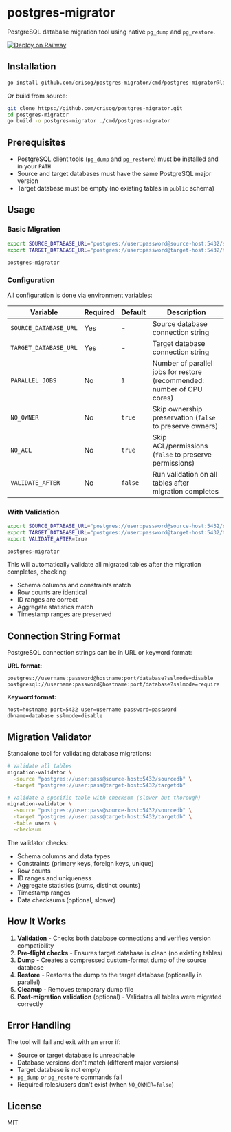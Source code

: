 # postgres-migrator

PostgreSQL database migration tool using native `pg_dump` and `pg_restore`.

[![Deploy on Railway](https://railway.app/button.svg)](https://railway.com/deploy/postgres-migrator?referralCode=crisog)

## Installation

```bash
go install github.com/crisog/postgres-migrator/cmd/postgres-migrator@latest
```

Or build from source:

```bash
git clone https://github.com/crisog/postgres-migrator.git
cd postgres-migrator
go build -o postgres-migrator ./cmd/postgres-migrator
```

## Prerequisites

- PostgreSQL client tools (`pg_dump` and `pg_restore`) must be installed and in your `PATH`
- Source and target databases must have the same PostgreSQL major version
- Target database must be empty (no existing tables in `public` schema)

## Usage

### Basic Migration

```bash
export SOURCE_DATABASE_URL="postgres://user:password@source-host:5432/sourcedb"
export TARGET_DATABASE_URL="postgres://user:password@target-host:5432/targetdb"

postgres-migrator
```

### Configuration

All configuration is done via environment variables:

| Variable | Required | Default | Description |
|----------|----------|---------|-------------|
| `SOURCE_DATABASE_URL` | Yes | - | Source database connection string |
| `TARGET_DATABASE_URL` | Yes | - | Target database connection string |
| `PARALLEL_JOBS` | No | `1` | Number of parallel jobs for restore (recommended: number of CPU cores) |
| `NO_OWNER` | No | `true` | Skip ownership preservation (`false` to preserve owners) |
| `NO_ACL` | No | `true` | Skip ACL/permissions (`false` to preserve permissions) |
| `VALIDATE_AFTER` | No | `false` | Run validation on all tables after migration completes |

### With Validation

```bash
export SOURCE_DATABASE_URL="postgres://user:password@source-host:5432/sourcedb"
export TARGET_DATABASE_URL="postgres://user:password@target-host:5432/targetdb"
export VALIDATE_AFTER=true

postgres-migrator
```

This will automatically validate all migrated tables after the migration completes, checking:
- Schema columns and constraints match
- Row counts are identical
- ID ranges are correct
- Aggregate statistics match
- Timestamp ranges are preserved

## Connection String Format

PostgreSQL connection strings can be in URL or keyword format:

**URL format:**
```
postgres://username:password@hostname:port/database?sslmode=disable
postgresql://username:password@hostname:port/database?sslmode=require
```

**Keyword format:**
```
host=hostname port=5432 user=username password=password dbname=database sslmode=disable
```

## Migration Validator

Standalone tool for validating database migrations:

```bash
# Validate all tables
migration-validator \
  -source "postgres://user:pass@source-host:5432/sourcedb" \
  -target "postgres://user:pass@target-host:5432/targetdb"

# Validate a specific table with checksum (slower but thorough)
migration-validator \
  -source "postgres://user:pass@source-host:5432/sourcedb" \
  -target "postgres://user:pass@target-host:5432/targetdb" \
  -table users \
  -checksum
```

The validator checks:
- Schema columns and data types
- Constraints (primary keys, foreign keys, unique)
- Row counts
- ID ranges and uniqueness
- Aggregate statistics (sums, distinct counts)
- Timestamp ranges
- Data checksums (optional, slower)

## How It Works

1. **Validation** - Checks both database connections and verifies version compatibility
2. **Pre-flight checks** - Ensures target database is clean (no existing tables)
3. **Dump** - Creates a compressed custom-format dump of the source database
4. **Restore** - Restores the dump to the target database (optionally in parallel)
5. **Cleanup** - Removes temporary dump file
6. **Post-migration validation** (optional) - Validates all tables were migrated correctly

## Error Handling

The tool will fail and exit with an error if:

- Source or target database is unreachable
- Database versions don't match (different major versions)
- Target database is not empty
- `pg_dump` or `pg_restore` commands fail
- Required roles/users don't exist (when `NO_OWNER=false`)

## License

MIT
